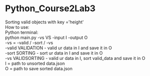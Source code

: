 # Python_Course2Lab3
Sorting valid objects with key ='height' <br />
How to use: <br />
Python terminal: <br />
python main.py -vs VS -input I -output O
 <br />
 -vs  = -valid / -sort / -vs <br />
 -valid VALIDATION - valid ur data in I and save it in O <br />
 -sort SORTING - sort ur data in I and save it in O <br />
 -vs VALIDSORTING - valid ur data in I, sort valid_data and save it in O
 <br />
I = path to unsorted data.json <br />
O = path to save sorted data.json 

